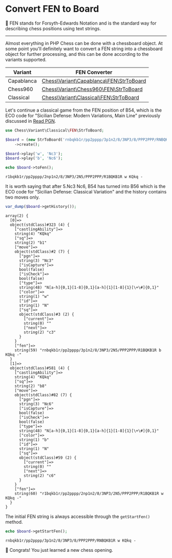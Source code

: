 # Convert FEN to Board

📝 FEN stands for Forsyth-Edwards Notation and is the standard way for describing chess positions using text strings.

---

Almost everything in PHP Chess can be done with a chessboard object. At some point you'll definitely want to convert a FEN string into a chessboard object for further processing, and this can be done according to the variants supported.

| Variant | FEN Converter |
| ------- | ------------- |
| Capablanca | [Chess\Variant\Capablanca\FEN\StrToBoard](https://github.com/chesslablab/php-chess/blob/master/tests/unit/Variant/Capablanca/FEN/StrToBoardTest.php) |
| Chess960 | [Chess\Variant\Chess960\FEN\StrToBoard](https://github.com/chesslablab/php-chess/blob/master/tests/unit/Variant/Chess960/FEN/StrToBoardTest.php) |
| Classical | [Chess\Variant\Classical\FEN\StrToBoard](https://github.com/chesslablab/php-chess/blob/master/tests/unit/Variant/Classical/FEN/StrToBoardTest.php) |

Let's continue a classical game from the FEN position of B54, which is the ECO code for "Sicilian Defense: Modern Variations, Main Line" previously discussed in [Read PGN](https://php-chess.readthedocs.io/en/latest/read-pgn/).

```php
use Chess\Variant\Classical\FEN\StrToBoard;

$board = (new StrToBoard('rnbqkb1r/pp2pppp/3p1n2/8/3NP3/8/PPP2PPP/RNBQKB1R w KQkq -'))
    ->create();

$board->play('w', 'Nc3');
$board->play('b', 'Nc6');

echo $board->toFen();
```

```text
r1bqkb1r/pp2pppp/2np1n2/8/3NP3/2N5/PPP2PPP/R1BQKB1R w KQkq -
```

It is worth saying that after 5.Nc3 Nc6, B54 has turned into B56 which is the ECO code for "Sicilian Defense: Classical Variation" and the history contains two moves only.

```php
var_dump($board->getHistory());
```

```text
array(2) {
  [0]=>
  object(stdClass)#323 (4) {
    ["castlingAbility"]=>
    string(4) "KQkq"
    ["sq"]=>
    string(2) "b1"
    ["move"]=>
    object(stdClass)#2 (7) {
      ["pgn"]=>
      string(3) "Nc3"
      ["isCapture"]=>
      bool(false)
      ["isCheck"]=>
      bool(false)
      ["type"]=>
      string(48) "N[a-h]{0,1}[1-8]{0,1}[a-h]{1}[1-8]{1}[\+\#]{0,1}"
      ["color"]=>
      string(1) "w"
      ["id"]=>
      string(1) "N"
      ["sq"]=>
      object(stdClass)#3 (2) {
        ["current"]=>
        string(0) ""
        ["next"]=>
        string(2) "c3"
      }
    }
    ["fen"]=>
    string(59) "rnbqkb1r/pp2pppp/3p1n2/8/3NP3/2N5/PPP2PPP/R1BQKB1R b KQkq -"
  }
  [1]=>
  object(stdClass)#581 (4) {
    ["castlingAbility"]=>
    string(4) "KQkq"
    ["sq"]=>
    string(2) "b8"
    ["move"]=>
    object(stdClass)#82 (7) {
      ["pgn"]=>
      string(3) "Nc6"
      ["isCapture"]=>
      bool(false)
      ["isCheck"]=>
      bool(false)
      ["type"]=>
      string(48) "N[a-h]{0,1}[1-8]{0,1}[a-h]{1}[1-8]{1}[\+\#]{0,1}"
      ["color"]=>
      string(1) "b"
      ["id"]=>
      string(1) "N"
      ["sq"]=>
      object(stdClass)#59 (2) {
        ["current"]=>
        string(0) ""
        ["next"]=>
        string(2) "c6"
      }
    }
    ["fen"]=>
    string(60) "r1bqkb1r/pp2pppp/2np1n2/8/3NP3/2N5/PPP2PPP/R1BQKB1R w KQkq -"
  }
}
```

The initial FEN string is always accessible through the `getStartFen()` method.

```php
echo $board->getStartFen();
```

```text
rnbqkb1r/pp2pppp/3p1n2/8/3NP3/8/PPP2PPP/RNBQKB1R w KQkq -
```

🎉 Congrats! You just learned a new chess opening.
